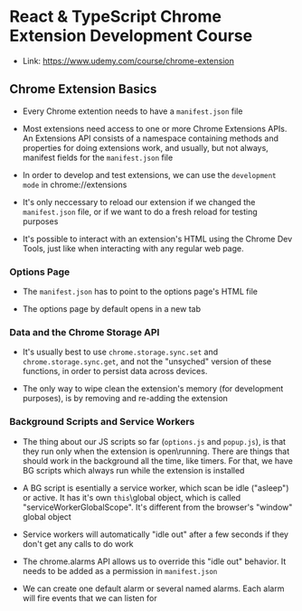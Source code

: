 # React & TypeScript Chrome Extension Development Course

- Link: https://www.udemy.com/course/chrome-extension

## Chrome Extension Basics

- Every Chrome extention needs to have a `manifest.json` file

- Most extensions need access to one or more Chrome Extensions APIs. An
  Extensions API consists of a namespace containing methods and properties for
  doing extensions work, and usually, but not always, manifest fields for the
  `manifest.json` file

- In order to develop and test extensions, we can use the `development mode` in
  chrome://extensions

- It's only neccessary to reload our extension if we changed the `manifest.json`
  file, or if we want to do a fresh reload for testing purposes

- It's possible to interact with an extension's HTML using the Chrome Dev Tools,
  just like when interacting with any regular web page.

### Options Page

- The `manifest.json` has to point to the options page's HTML file

- The options page by default opens in a new tab

### Data and the Chrome Storage API

- It's usually best to use `chrome.storage.sync.set` and
  `chrome.storage.sync.get`, and not the "unsyched" version of these functions,
  in order to persist data across devices.

- The only way to wipe clean the extension's memory (for development purposes),
  is by removing and re-adding the extension

### Background Scripts and Service Workers

- The thing about our JS scripts so far (`options.js` and `popup.js`), is that
  they run only when the extension is open\running. There are things that should
  work in the background all the time, like timers. For that, we have BG scripts
  which always run while the extension is installed

- A BG script is esentially a service worker, which scan be idle ("asleep") or
  active. It has it's own `this`\global object, which is called
  "serviceWorkerGlobalScope". It's different from the browser's "window" global
  object

- Service workers will automatically "idle out" after a few seconds if they
  don't get any calls to do work

- The chrome.alarms API allows us to override this "idle out" behavior. It needs
  to be added as a permission in `manifest.json`

- We can create one default alarm or several named alarms. Each alarm will fire
  events that we can listen for
